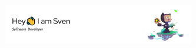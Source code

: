 <div align="center">
  <img alt="Profile Header" src="https://github.com/Sormy23/Sormy23/blob/main/img/github-header-image.png">
</div>